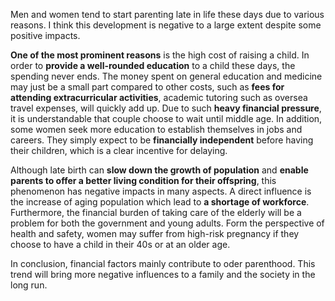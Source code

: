 Men and women tend to start parenting late in life these days due to various reasons. I think this development is negative to a large extent despite some positive impacts.



**One of the most prominent reasons** is the high cost of raising a child. In order to **provide a well-rounded education** to a child these days, the spending never ends. The money spent on general education and medicine may just be a small part compared to other costs, such as **fees for attending extracurricular activities**, academic tutoring such as oversea travel expenses, will quickly add up. Due to such **heavy financial pressure**, it is understandable that couple choose to wait until middle age. In addition, some women seek more education to establish themselves in jobs and careers. They simply expect to be **financially independent** before having their children, which is a clear incentive for delaying.



Although late birth can **slow down the growth of population** and **enable parents to offer a better living condition for their offspring**, this phenomenon has negative impacts in many aspects. A direct influence is the increase of aging population which lead to **a shortage of workforce**. Furthermore, the financial burden of taking care of the elderly will be a problem for both the government and young adults. Form the perspective of health and safety, women may suffer from high-risk pregnancy if they choose to have a child in their 40s or at an older age.



In conclusion, financial factors mainly contribute to oder parenthood. This trend will bring more negative influences to a family and the society in the long run.